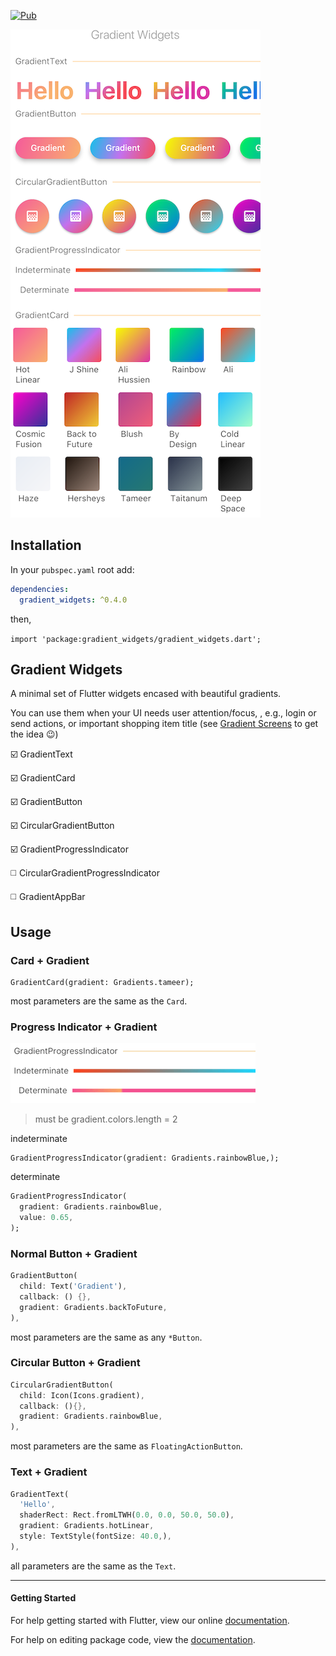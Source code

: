 
[![Pub](https://img.shields.io/pub/v/gradient_widgets.svg)](https://pub.dartlang.org/packages/gradient_widgets)


![Gradient Widgets](art/screenshot3_cropped_resized.png)


## Installation
In your `pubspec.yaml` root add:

```yaml
dependencies:
  gradient_widgets: ^0.4.0
```

then,

`import 'package:gradient_widgets/gradient_widgets.dart';`



## Gradient Widgets

A minimal set of Flutter widgets encased with beautiful gradients.

You can use them when your UI needs user attention/focus,
, e.g., login or send actions, or important shopping item title (see [Gradient Screens](https://github.com/bluemix/Gradient-Screens) to get the idea 😉)


☑️ GradientText

☑️ GradientCard

☑️ GradientButton

☑️ CircularGradientButton

☑️ GradientProgressIndicator

◻️ CircularGradientProgressIndicator

◻️ GradientAppBar



## Usage


### Card + Gradient

```
GradientCard(gradient: Gradients.tameer);
```

most parameters are the same as the `Card`.



### Progress Indicator + Gradient

<img src="art/GradientProgressIndicators.gif" alt="Gradient Widgets"/>

> must be gradient.colors.length = 2

indeterminate
```
GradientProgressIndicator(gradient: Gradients.rainbowBlue,);
```


determinate
```dart
GradientProgressIndicator(
  gradient: Gradients.rainbowBlue,
  value: 0.65,
);
```



### Normal Button + Gradient

```dart
GradientButton(
  child: Text('Gradient'),
  callback: () {},
  gradient: Gradients.backToFuture,
),

```
most parameters are the same as any `*Button`.



### Circular Button + Gradient


```dart
CircularGradientButton(
  child: Icon(Icons.gradient),
  callback: (){},
  gradient: Gradients.rainbowBlue,
),

```

most parameters are the same as `FloatingActionButton`.



### Text + Gradient

```dart
GradientText(
  'Hello',
  shaderRect: Rect.fromLTWH(0.0, 0.0, 50.0, 50.0),
  gradient: Gradients.hotLinear,
  style: TextStyle(fontSize: 40.0,),
),
```

all parameters are the same as the `Text`.


-----------

#### Getting Started

For help getting started with Flutter, view our online [documentation](https://flutter.io/).

For help on editing package code, view the [documentation](https://flutter.io/developing-packages/).
